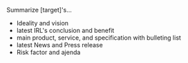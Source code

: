 Summarize [target]'s...
- Ideality and vision
- latest IRL's conclusion and benefit
- main product, service, and specification with bulleting list
- latest News and Press release
- Risk factor and ajenda

